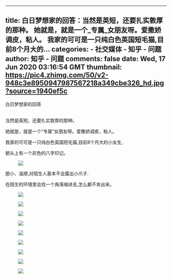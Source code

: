 
---
title: 白日梦想家的回答：当然是英短，还要扎实敦厚的那种。 她就是，就是一个_专属_女朋友呀。爱撒娇调皮，粘人。 我家的可可是一只纯白色英国短毛猫,目前8个月大的...
categories: 
    - 社交媒体
    - 知乎 - 问题
author: 知乎 - 问题
comments: false
date: Wed, 17 Jun 2020 03:16:54 GMT
thumbnail: https://pic4.zhimg.com/50/v2-948c3e8950947987567218a349cbe326_hd.jpg?source=1940ef5c
---

<div>   
白日梦想家的回答<br><br><p>当然是英短，还要扎实敦厚的那种。</p><p>她就是，就是一个“专属”女朋友呀。爱撒娇调皮，粘人。</p><p>我家的可可是一只纯白色英国短毛猫,目前8个月大的小女生,</p><p>额头上有一个灰色的八字印记。</p><figure data-size="normal"><img src="https://pic4.zhimg.com/50/v2-948c3e8950947987567218a349cbe326_hd.jpg?source=1940ef5c" data-caption data-size="normal" data-rawwidth="900" data-rawheight="1200" class="origin_image zh-lightbox-thumb lazy" data-original="https://pic3.zhimg.com/v2-948c3e8950947987567218a349cbe326_r.jpg?source=1940ef5c" data-actualsrc="https://pic4.zhimg.com/50/v2-948c3e8950947987567218a349cbe326_hd.jpg?source=1940ef5c" referrerpolicy="no-referrer"></figure><p>胆小、温顺,对陌生人基本不会露出小爪子.</p><p>在陌生的环境里会找一个角落缩进去,怎么都不肯出来。</p><figure data-size="normal"><img src="https://pic1.zhimg.com/50/v2-3c40829a650f96ab57be6975d78f8601_hd.jpg?source=1940ef5c" data-caption data-size="normal" data-rawwidth="900" data-rawheight="1200" class="origin_image zh-lightbox-thumb lazy" data-original="https://pic4.zhimg.com/v2-3c40829a650f96ab57be6975d78f8601_r.jpg?source=1940ef5c" data-actualsrc="https://pic1.zhimg.com/50/v2-3c40829a650f96ab57be6975d78f8601_hd.jpg?source=1940ef5c" referrerpolicy="no-referrer"></figure><figure data-size="normal"><img src="https://pic2.zhimg.com/50/v2-1761f6ed77e1d1d2fcf3438d9df0dcec_hd.jpg?source=1940ef5c" data-caption data-size="normal" data-rawwidth="900" data-rawheight="1200" class="origin_image zh-lightbox-thumb lazy" data-original="https://pic1.zhimg.com/v2-1761f6ed77e1d1d2fcf3438d9df0dcec_r.jpg?source=1940ef5c" data-actualsrc="https://pic2.zhimg.com/50/v2-1761f6ed77e1d1d2fcf3438d9df0dcec_hd.jpg?source=1940ef5c" referrerpolicy="no-referrer"></figure><figure data-size="normal"><img src="https://pic1.zhimg.com/50/v2-b2270a9c06b5630b4da75cf996f6330d_hd.jpg?source=1940ef5c" data-caption data-size="normal" data-rawwidth="1080" data-rawheight="1440" class="origin_image zh-lightbox-thumb lazy" data-original="https://pic4.zhimg.com/v2-b2270a9c06b5630b4da75cf996f6330d_r.jpg?source=1940ef5c" data-actualsrc="https://pic1.zhimg.com/50/v2-b2270a9c06b5630b4da75cf996f6330d_hd.jpg?source=1940ef5c" referrerpolicy="no-referrer"></figure><figure data-size="normal"><img src="https://pic2.zhimg.com/50/v2-72ddf22e81ed00c890c173582a13205a_hd.jpg?source=1940ef5c" data-caption data-size="normal" data-rawwidth="1080" data-rawheight="1440" class="origin_image zh-lightbox-thumb lazy" data-original="https://pic1.zhimg.com/v2-72ddf22e81ed00c890c173582a13205a_r.jpg?source=1940ef5c" data-actualsrc="https://pic2.zhimg.com/50/v2-72ddf22e81ed00c890c173582a13205a_hd.jpg?source=1940ef5c" referrerpolicy="no-referrer"></figure><figure data-size="normal"><img src="https://pic1.zhimg.com/50/v2-c946bf52f7fd491ac1711a53e77da913_hd.jpg?source=1940ef5c" data-caption data-size="normal" data-rawwidth="690" data-rawheight="920" class="origin_image zh-lightbox-thumb lazy" data-original="https://pic4.zhimg.com/v2-c946bf52f7fd491ac1711a53e77da913_r.jpg?source=1940ef5c" data-actualsrc="https://pic1.zhimg.com/50/v2-c946bf52f7fd491ac1711a53e77da913_hd.jpg?source=1940ef5c" referrerpolicy="no-referrer"></figure><figure data-size="normal"><img src="https://pic4.zhimg.com/50/v2-f21426cec01b450a4eef030456623f8f_hd.jpg?source=1940ef5c" data-caption data-size="normal" data-rawwidth="690" data-rawheight="920" class="origin_image zh-lightbox-thumb lazy" data-original="https://pic1.zhimg.com/v2-f21426cec01b450a4eef030456623f8f_r.jpg?source=1940ef5c" data-actualsrc="https://pic4.zhimg.com/50/v2-f21426cec01b450a4eef030456623f8f_hd.jpg?source=1940ef5c" referrerpolicy="no-referrer"></figure><figure data-size="normal"><img src="https://pic1.zhimg.com/50/v2-3479cb2deb0b0b4318d235542ec02f2a_hd.jpg?source=1940ef5c" data-caption data-size="normal" data-rawwidth="900" data-rawheight="1200" class="origin_image zh-lightbox-thumb lazy" data-original="https://pic4.zhimg.com/v2-3479cb2deb0b0b4318d235542ec02f2a_r.jpg?source=1940ef5c" data-actualsrc="https://pic1.zhimg.com/50/v2-3479cb2deb0b0b4318d235542ec02f2a_hd.jpg?source=1940ef5c" referrerpolicy="no-referrer"></figure><figure data-size="normal"><img src="https://pic1.zhimg.com/50/v2-b2270a9c06b5630b4da75cf996f6330d_hd.jpg?source=1940ef5c" data-caption data-size="normal" data-rawwidth="1080" data-rawheight="1440" class="origin_image zh-lightbox-thumb lazy" data-original="https://pic1.zhimg.com/v2-b2270a9c06b5630b4da75cf996f6330d_r.jpg?source=1940ef5c" data-actualsrc="https://pic1.zhimg.com/50/v2-b2270a9c06b5630b4da75cf996f6330d_hd.jpg?source=1940ef5c" referrerpolicy="no-referrer"></figure><figure data-size="normal"><img src="https://pic2.zhimg.com/50/v2-72ddf22e81ed00c890c173582a13205a_hd.jpg?source=1940ef5c" data-caption data-size="normal" data-rawwidth="1080" data-rawheight="1440" class="origin_image zh-lightbox-thumb lazy" data-original="https://pic1.zhimg.com/v2-72ddf22e81ed00c890c173582a13205a_r.jpg?source=1940ef5c" data-actualsrc="https://pic2.zhimg.com/50/v2-72ddf22e81ed00c890c173582a13205a_hd.jpg?source=1940ef5c" referrerpolicy="no-referrer"></figure>  
</div>
            